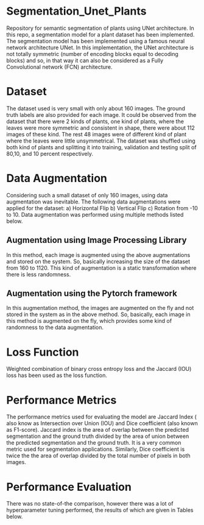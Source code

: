 # Segmentation_Unet_Plants
Repository for semantic segmentation of plants using UNet architecture. In this repo, a segmentation model for a plant dataset has been implemented. The segmentation model has been implemented using a famous neural network architecture UNet. In this implementation, the UNet architecture is not totally symmetric (number of encoding blocks equal to decoding blocks) and so, in that way it can also be considered as a Fully Convolutional network (FCN) architecture. 

# Dataset
The dataset used is very small with only about 160 images. The ground truth labels are also provided for each image. It could be observed from the dataset that there were 2 kinds of plants, one kind of plants, where the leaves were more symmetric and consistent in shape, there were about 112 images of these kind. The rest 48 images were of different kind of plant where the leaves were little unsymmetrical. The dataset was shuffled using both kind of plants and splitting
it into training, validation and testing split of 80,10, and 10 percent respectively.

# Data Augmentation
Considering such a small dataset of only 160 images, using data augmentation was inevitable. The following data augmentations were applied for the dataset: a) Horizontal Flip b) Vertical Flip c) Rotation from -10 to 10. Data augmentation was performed using multiple methods listed below.
## Augmentation using Image Processing Library
In this method, each image is augmented using the above augmentations and stored on the system. So, basically increasing the size of the dataset from 160 to 1120. This kind of augmentation is a static transformation where there is less randomness.
## Augmentation using the Pytorch framework
In this augmentation method, the images are augmented on the fly and not stored in the system as in the above method. So, basically, each image in this method is augmented on the fly, which provides some kind of randomness to the data augmentation.

# Loss Function
Weighted combination of binary cross entropy loss and the Jaccard (IOU) loss has been used as the loss function.

# Performance Metrics
The performance metrics used for evaluating the model are Jaccard Index ( also know as Intersection over Union (IOU) and Dice coefficient (also known as F1-score). Jaccard index is the area of overlap between the predicted segmentation and the ground truth divided by the area of union between the predicted segmentation and the ground truth. It is a very common metric used for segmentation applications. Similarly, Dice coefficient is twice the the area of overlap divided by the total number of pixels in both images. 

# Performance Evaluation
There was no state-of-the comparison, however there was a lot of hyperparameter tuning performed, the results of which are given in Tables below.

